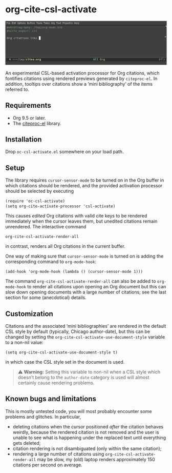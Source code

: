 # org-cite-csl-activate

![Citation rendering demo](demo.gif)

An experimental CSL-based activation processor for Org citations, which
fontifies citations using rendered previews generated by `citeproc-el`. In
addition, tooltips over citations show a ’mini bibliography’ of the items
referred to.

## Requirements

+ Org 9.5 or later.
+ The [citeproc-el](https://github.com/andras-simonyi/citeproc-el) library.

## Installation

Drop `oc-csl-activate.el` somewhere on your load path.

## Setup

The library requires `cursor-sensor-mode` to be turned on in the Org buffer in
which citations should be rendered, and the provided activation processor should
be selected by executing

``` emacs-lisp
(require 'oc-csl-activate)
(setq org-cite-activate-processor 'csl-activate)
```

This causes _edited_ Org citations with valid cite keys to be rendered
immediately when the cursor leaves them, but unedited citations remain
unrendered. The interactive command

``` emacs-lisp
org-cite-csl-activate-render-all
```

in contrast, renders all Org citations in the current buffer.

One way of making sure that `cursor-sensor-mode` is turned on is adding the
corresponding command to `org-mode-hook`:

``` emacs-lisp
(add-hook 'org-mode-hook (lambda () (cursor-sensor-mode 1)))
```

The command `org-cite-csl-activate-render-all` can also be added to
`org-mode-hook` to render all citations upon opening an Org document but this
can slow down opening documents with a large number of citations; see the last
section for some (anecdotical) details.

## Customization

Citations and the associated ’mini bibliographies’ are rendered in the default
CSL style by default (typically, Chicago author-date), but this can be changed
by setting the `org-cite-csl-activate-use-document-style` variable to a non-nil value:

``` emacs-lisp
(setq org-cite-csl-activate-use-document-style t)
```

in which case the CSL style set in the document is used.

> :warning: **Warning:** Setting this variable to non-nil when a CSL style which doesn’t belong to the `author-date` category is used will almost certainly cause rendering problems.

## Known bugs and limitations
This is mostly untested code, you will most probably encounter some problems and
glitches. In particular,

+ deleting citations when the cursor positioned _after_ the citation behaves
  weirdly, because the rendered citation is not removed and the user is unable
  to see what is happening under the replaced text until everything gets deleted;
+ citation rendering is not disambiguated (only within the same citation);
+ rendering a large number of citations using `org-cite-csl-activate-render-all`
  may be slow, my (old) laptop renders approximately 150 citations per second on
  average.





